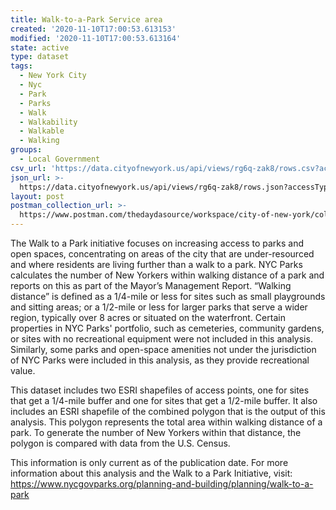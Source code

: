 ```yaml
---
title: Walk-to-a-Park Service area
created: '2020-11-10T17:00:53.613153'
modified: '2020-11-10T17:00:53.613164'
state: active
type: dataset
tags:
  - New York City
  - Nyc
  - Park
  - Parks
  - Walk
  - Walkability
  - Walkable
  - Walking
groups:
  - Local Government
csv_url: 'https://data.cityofnewyork.us/api/views/rg6q-zak8/rows.csv?accessType=DOWNLOAD'
json_url: >-
  https://data.cityofnewyork.us/api/views/rg6q-zak8/rows.json?accessType=DOWNLOAD
layout: post
postman_collection_url: >-
  https://www.postman.com/thedaydasource/workspace/city-of-new-york/collection/15909983-8afe6b03-184c-431b-8b39-a40e89b9ee33
---
```

The Walk to a Park initiative focuses on increasing access to parks and open spaces, concentrating on areas of the city that are under-resourced and where residents are living further than a walk to a park. NYC Parks calculates the number of New Yorkers within walking distance of a park and reports on this as part of the Mayor’s Management Report. “Walking distance” is defined as a 1/4-mile or less for sites such as small playgrounds and sitting areas; or a 1/2-mile or less for larger parks that serve a wider region, typically over 8 acres or situated on the waterfront. Certain properties in NYC Parks' portfolio, such as cemeteries, community gardens, or sites with no recreational equipment were not included in this analysis. Similarly, some parks and open-space amenities not under the jurisdiction of NYC Parks were included in this analysis, as they provide recreational value.

This dataset includes two ESRI shapefiles of access points, one for sites that get a 1/4-mile buffer and one for sites that get a 1/2-mile buffer. It also includes an ESRI shapefile of the combined polygon that is the output of this analysis. This polygon represents the total area within walking distance of a park. To generate the number of New Yorkers within that distance, the polygon is compared with data from the U.S. Census.

This information is only current as of the publication date. For more information about this analysis and the Walk to a Park Initiative, visit: https://www.nycgovparks.org/planning-and-building/planning/walk-to-a-park
